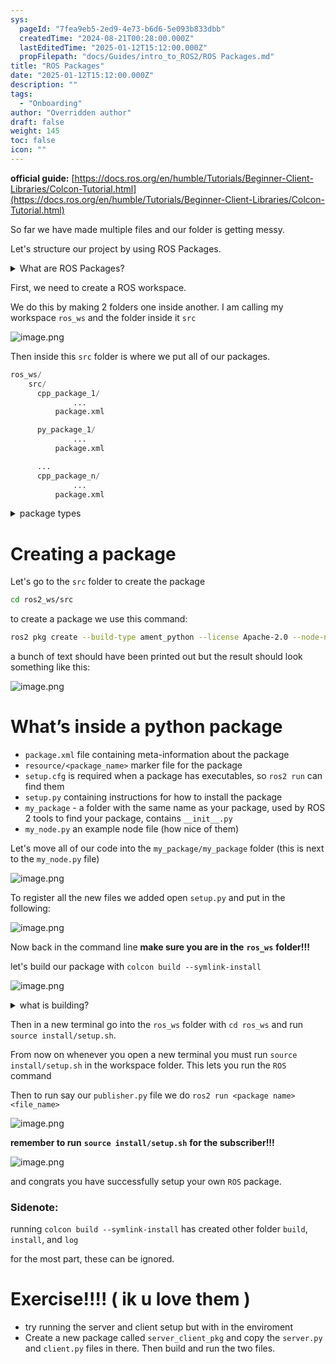 ```yaml
---
sys:
  pageId: "7fea9eb5-2ed9-4e73-b6d6-5e093b833dbb"
  createdTime: "2024-08-21T00:28:00.000Z"
  lastEditedTime: "2025-01-12T15:12:00.000Z"
  propFilepath: "docs/Guides/intro_to_ROS2/ROS Packages.md"
title: "ROS Packages"
date: "2025-01-12T15:12:00.000Z"
description: ""
tags:
  - "Onboarding"
author: "Overridden author"
draft: false
weight: 145
toc: false
icon: ""
---
```


**official guide:** [https://docs.ros.org/en/humble/Tutorials/Beginner-Client-Libraries/Colcon-Tutorial.html](https://docs.ros.org/en/humble/Tutorials/Beginner-Client-Libraries/Colcon-Tutorial.html)

So far we have made multiple files and our folder is getting messy.

Let's structure our project by using ROS Packages.

<details>

<summary>What are ROS Packages?</summary>

ROS Packages are, as the name implies, packages of code that are highly sharable between ROS developers.

They consist of a folder, `package.xml` file, and source code

```python
      cpp_package_1/
		      ... imagine much code files here ..
          package.xml
```

</details>

First, we need to create a ROS workspace.

We do this by making 2 folders one inside another. I am calling my workspace `ros_ws` and the folder inside it `src`

![image.png](https://prod-files-secure.s3.us-west-2.amazonaws.com/d518164a-d88e-44d1-a4ee-3adb3bd8bce0/70706947-fd18-4537-a67b-e12946812d31/image.png?X-Amz-Algorithm=AWS4-HMAC-SHA256&X-Amz-Content-Sha256=UNSIGNED-PAYLOAD&X-Amz-Credential=ASIAZI2LB46646QCH4KT%2F20250606%2Fus-west-2%2Fs3%2Faws4_request&X-Amz-Date=20250606T201029Z&X-Amz-Expires=3600&X-Amz-Security-Token=IQoJb3JpZ2luX2VjEIz%2F%2F%2F%2F%2F%2F%2F%2F%2F%2FwEaCXVzLXdlc3QtMiJHMEUCIQDHBRfyq3mkbtEOlOqZW4gcW0xKf%2FVI14L8LFmLruffeAIgdNSjp8rk3ovdunfMnwKw4ESdBuz3WZvbPC7eA7UYE5Mq%2FwMIZRAAGgw2Mzc0MjMxODM4MDUiDLgLxG%2BKJKsYqsoIoCrcA3V%2F3f8kKgPpc6uShVtM348yO7jT2Rp%2Blr8ECKGzHFV7g2N2iEWVcoZ6mr0qaSAsRIqB8GtpBSWD%2Fo7c9wd26x1cytiC1b2BN0L%2Bxfeiu8m2ZwBmi8N2zQkV%2BMRLcM8Q0sL9UpptVVmYvEYZHrf7WtjpbPMT%2FIb8WQomY3ERB5KwZEoS4VM9p6SsYs8im0WqZmNW8Ylh6ER7gQw8%2B33oMLG4MuVY4FNvVoq90pgxsN3D1up%2F%2BDo7pJ8DwZLdOY2%2Fv6x4tdWB%2BKjS4nJB%2B9cXMW44Y4zZwB76Ed6wd7JGu7i3Dy6UgFrtcrnY547s0m7WBWUiAHVqnEqjs5hSBG0qvCGi1iCro7vtNZPKOEbjuwDuiIQ0bVcIclAI4SAMPCE4fQz9RedPxZ7af2367xx7AtfpdIYSia6vHwA8%2BTE6BKQRqBJqL2bNnd3wiTrrL4Y47EffE94GzcmMxyur4OP2J9CTd136qyJBd52G9n5uQV5GDbCYR3JtokG28bWyqbHYDKwg8VWlpIyJmZ1w9yZr03p9YqKWFqy5eUBzfUI0cvTXlQOgfIlNCr2BnlW3RJEE%2BZ72zcCcd39BaK%2BORrC5ZcYgtqjfrNL89vRAT92BDmomhqSY7zO9keu47vI%2BMKORjcIGOqUBj8uiYeDZN%2BP63PNiTk0cetqFBs5olJH%2FLhB%2F55zoQ0heg2QrY5dzee9F4QRZEUMzzw0kr2KgFY2oUL1xIQzrCu%2BFIhwZlTqQonH%2BH1Ef%2FK4IlBekZTuu5mBm9cbdcrcVUvUq31tGn87jHEWsKGvpbSNUeOPqAZ1FMdUynjN6hqlVqo3fcrFtyOellKXUnVCVX6k5IqHwCDnxk8jdoLedoTuiCJTF&X-Amz-Signature=94fd487530c4b0b167c1d88822fabbb3541d6d5a2ca3ffa1031b3889f4d38ce1&X-Amz-SignedHeaders=host&x-id=GetObject)

Then inside this `src` folder is where we put all of our packages.

```python
ros_ws/
    src/
      cpp_package_1/
		      ...
          package.xml

      py_package_1/
		      ...
          package.xml

      ...
      cpp_package_n/
		      ...
          package.xml

```

<details>

<summary>package types</summary>

packages can be either `C++` or python.

the intern file structure is different for each but for this guide we will stick to creating python packages

</details>

# Creating a package

Let's go to the `src` folder to create the package

```bash
cd ros2_ws/src
```

to create a package we use this command:

```bash
ros2 pkg create --build-type ament_python --license Apache-2.0 --node-name my_node my_package
```

a bunch of text should have been printed out but the result should look something like this:

![image.png](https://prod-files-secure.s3.us-west-2.amazonaws.com/d518164a-d88e-44d1-a4ee-3adb3bd8bce0/e6cf1e3f-8512-4a3e-b131-079f800bf3e8/image.png?X-Amz-Algorithm=AWS4-HMAC-SHA256&X-Amz-Content-Sha256=UNSIGNED-PAYLOAD&X-Amz-Credential=ASIAZI2LB46646QCH4KT%2F20250606%2Fus-west-2%2Fs3%2Faws4_request&X-Amz-Date=20250606T201029Z&X-Amz-Expires=3600&X-Amz-Security-Token=IQoJb3JpZ2luX2VjEIz%2F%2F%2F%2F%2F%2F%2F%2F%2F%2FwEaCXVzLXdlc3QtMiJHMEUCIQDHBRfyq3mkbtEOlOqZW4gcW0xKf%2FVI14L8LFmLruffeAIgdNSjp8rk3ovdunfMnwKw4ESdBuz3WZvbPC7eA7UYE5Mq%2FwMIZRAAGgw2Mzc0MjMxODM4MDUiDLgLxG%2BKJKsYqsoIoCrcA3V%2F3f8kKgPpc6uShVtM348yO7jT2Rp%2Blr8ECKGzHFV7g2N2iEWVcoZ6mr0qaSAsRIqB8GtpBSWD%2Fo7c9wd26x1cytiC1b2BN0L%2Bxfeiu8m2ZwBmi8N2zQkV%2BMRLcM8Q0sL9UpptVVmYvEYZHrf7WtjpbPMT%2FIb8WQomY3ERB5KwZEoS4VM9p6SsYs8im0WqZmNW8Ylh6ER7gQw8%2B33oMLG4MuVY4FNvVoq90pgxsN3D1up%2F%2BDo7pJ8DwZLdOY2%2Fv6x4tdWB%2BKjS4nJB%2B9cXMW44Y4zZwB76Ed6wd7JGu7i3Dy6UgFrtcrnY547s0m7WBWUiAHVqnEqjs5hSBG0qvCGi1iCro7vtNZPKOEbjuwDuiIQ0bVcIclAI4SAMPCE4fQz9RedPxZ7af2367xx7AtfpdIYSia6vHwA8%2BTE6BKQRqBJqL2bNnd3wiTrrL4Y47EffE94GzcmMxyur4OP2J9CTd136qyJBd52G9n5uQV5GDbCYR3JtokG28bWyqbHYDKwg8VWlpIyJmZ1w9yZr03p9YqKWFqy5eUBzfUI0cvTXlQOgfIlNCr2BnlW3RJEE%2BZ72zcCcd39BaK%2BORrC5ZcYgtqjfrNL89vRAT92BDmomhqSY7zO9keu47vI%2BMKORjcIGOqUBj8uiYeDZN%2BP63PNiTk0cetqFBs5olJH%2FLhB%2F55zoQ0heg2QrY5dzee9F4QRZEUMzzw0kr2KgFY2oUL1xIQzrCu%2BFIhwZlTqQonH%2BH1Ef%2FK4IlBekZTuu5mBm9cbdcrcVUvUq31tGn87jHEWsKGvpbSNUeOPqAZ1FMdUynjN6hqlVqo3fcrFtyOellKXUnVCVX6k5IqHwCDnxk8jdoLedoTuiCJTF&X-Amz-Signature=85172f4874d656e79d97fcd25ff422a90dfe4ff60a7aa1bfbc62308825839abc&X-Amz-SignedHeaders=host&x-id=GetObject)

# What’s inside a python package

- `package.xml` file containing meta-information about the package
- `resource/<package_name>` marker file for the package
- `setup.cfg` is required when a package has executables, so `ros2 run` can find them
- `setup.py` containing instructions for how to install the package
- `my_package` - a folder with the same name as your package, used by ROS 2 tools to find your package, contains `__init__.py`
- `my_node.py` an example node file (how nice of them)

Let's move all of our code into the `my_package/my_package` folder (this is next to the `my_node.py` file)

![image.png](https://prod-files-secure.s3.us-west-2.amazonaws.com/d518164a-d88e-44d1-a4ee-3adb3bd8bce0/9ce58f11-0da9-4d3e-b86d-506a9685d378/image.png?X-Amz-Algorithm=AWS4-HMAC-SHA256&X-Amz-Content-Sha256=UNSIGNED-PAYLOAD&X-Amz-Credential=ASIAZI2LB46646QCH4KT%2F20250606%2Fus-west-2%2Fs3%2Faws4_request&X-Amz-Date=20250606T201029Z&X-Amz-Expires=3600&X-Amz-Security-Token=IQoJb3JpZ2luX2VjEIz%2F%2F%2F%2F%2F%2F%2F%2F%2F%2FwEaCXVzLXdlc3QtMiJHMEUCIQDHBRfyq3mkbtEOlOqZW4gcW0xKf%2FVI14L8LFmLruffeAIgdNSjp8rk3ovdunfMnwKw4ESdBuz3WZvbPC7eA7UYE5Mq%2FwMIZRAAGgw2Mzc0MjMxODM4MDUiDLgLxG%2BKJKsYqsoIoCrcA3V%2F3f8kKgPpc6uShVtM348yO7jT2Rp%2Blr8ECKGzHFV7g2N2iEWVcoZ6mr0qaSAsRIqB8GtpBSWD%2Fo7c9wd26x1cytiC1b2BN0L%2Bxfeiu8m2ZwBmi8N2zQkV%2BMRLcM8Q0sL9UpptVVmYvEYZHrf7WtjpbPMT%2FIb8WQomY3ERB5KwZEoS4VM9p6SsYs8im0WqZmNW8Ylh6ER7gQw8%2B33oMLG4MuVY4FNvVoq90pgxsN3D1up%2F%2BDo7pJ8DwZLdOY2%2Fv6x4tdWB%2BKjS4nJB%2B9cXMW44Y4zZwB76Ed6wd7JGu7i3Dy6UgFrtcrnY547s0m7WBWUiAHVqnEqjs5hSBG0qvCGi1iCro7vtNZPKOEbjuwDuiIQ0bVcIclAI4SAMPCE4fQz9RedPxZ7af2367xx7AtfpdIYSia6vHwA8%2BTE6BKQRqBJqL2bNnd3wiTrrL4Y47EffE94GzcmMxyur4OP2J9CTd136qyJBd52G9n5uQV5GDbCYR3JtokG28bWyqbHYDKwg8VWlpIyJmZ1w9yZr03p9YqKWFqy5eUBzfUI0cvTXlQOgfIlNCr2BnlW3RJEE%2BZ72zcCcd39BaK%2BORrC5ZcYgtqjfrNL89vRAT92BDmomhqSY7zO9keu47vI%2BMKORjcIGOqUBj8uiYeDZN%2BP63PNiTk0cetqFBs5olJH%2FLhB%2F55zoQ0heg2QrY5dzee9F4QRZEUMzzw0kr2KgFY2oUL1xIQzrCu%2BFIhwZlTqQonH%2BH1Ef%2FK4IlBekZTuu5mBm9cbdcrcVUvUq31tGn87jHEWsKGvpbSNUeOPqAZ1FMdUynjN6hqlVqo3fcrFtyOellKXUnVCVX6k5IqHwCDnxk8jdoLedoTuiCJTF&X-Amz-Signature=39b9a1256a9a05deb18e83cb9bfc93d1814e77ae5b20ac5fcb13eb4243043170&X-Amz-SignedHeaders=host&x-id=GetObject)

To register all the new files we added open `setup.py` and put in the following:

![image.png](https://prod-files-secure.s3.us-west-2.amazonaws.com/d518164a-d88e-44d1-a4ee-3adb3bd8bce0/1cd7c262-4cae-4496-9d75-c178537d24a2/image.png?X-Amz-Algorithm=AWS4-HMAC-SHA256&X-Amz-Content-Sha256=UNSIGNED-PAYLOAD&X-Amz-Credential=ASIAZI2LB46646QCH4KT%2F20250606%2Fus-west-2%2Fs3%2Faws4_request&X-Amz-Date=20250606T201029Z&X-Amz-Expires=3600&X-Amz-Security-Token=IQoJb3JpZ2luX2VjEIz%2F%2F%2F%2F%2F%2F%2F%2F%2F%2FwEaCXVzLXdlc3QtMiJHMEUCIQDHBRfyq3mkbtEOlOqZW4gcW0xKf%2FVI14L8LFmLruffeAIgdNSjp8rk3ovdunfMnwKw4ESdBuz3WZvbPC7eA7UYE5Mq%2FwMIZRAAGgw2Mzc0MjMxODM4MDUiDLgLxG%2BKJKsYqsoIoCrcA3V%2F3f8kKgPpc6uShVtM348yO7jT2Rp%2Blr8ECKGzHFV7g2N2iEWVcoZ6mr0qaSAsRIqB8GtpBSWD%2Fo7c9wd26x1cytiC1b2BN0L%2Bxfeiu8m2ZwBmi8N2zQkV%2BMRLcM8Q0sL9UpptVVmYvEYZHrf7WtjpbPMT%2FIb8WQomY3ERB5KwZEoS4VM9p6SsYs8im0WqZmNW8Ylh6ER7gQw8%2B33oMLG4MuVY4FNvVoq90pgxsN3D1up%2F%2BDo7pJ8DwZLdOY2%2Fv6x4tdWB%2BKjS4nJB%2B9cXMW44Y4zZwB76Ed6wd7JGu7i3Dy6UgFrtcrnY547s0m7WBWUiAHVqnEqjs5hSBG0qvCGi1iCro7vtNZPKOEbjuwDuiIQ0bVcIclAI4SAMPCE4fQz9RedPxZ7af2367xx7AtfpdIYSia6vHwA8%2BTE6BKQRqBJqL2bNnd3wiTrrL4Y47EffE94GzcmMxyur4OP2J9CTd136qyJBd52G9n5uQV5GDbCYR3JtokG28bWyqbHYDKwg8VWlpIyJmZ1w9yZr03p9YqKWFqy5eUBzfUI0cvTXlQOgfIlNCr2BnlW3RJEE%2BZ72zcCcd39BaK%2BORrC5ZcYgtqjfrNL89vRAT92BDmomhqSY7zO9keu47vI%2BMKORjcIGOqUBj8uiYeDZN%2BP63PNiTk0cetqFBs5olJH%2FLhB%2F55zoQ0heg2QrY5dzee9F4QRZEUMzzw0kr2KgFY2oUL1xIQzrCu%2BFIhwZlTqQonH%2BH1Ef%2FK4IlBekZTuu5mBm9cbdcrcVUvUq31tGn87jHEWsKGvpbSNUeOPqAZ1FMdUynjN6hqlVqo3fcrFtyOellKXUnVCVX6k5IqHwCDnxk8jdoLedoTuiCJTF&X-Amz-Signature=f7a3700b76fc3c7b20a8c16ffea5a836c37974adfea30cb6f4daf38fa8b7f41b&X-Amz-SignedHeaders=host&x-id=GetObject)

Now back in the command line **make sure you are in the** **`ros_ws`** **folder!!!**

let's build our package with `colcon build --symlink-install`

![image.png](https://prod-files-secure.s3.us-west-2.amazonaws.com/d518164a-d88e-44d1-a4ee-3adb3bd8bce0/2f2a0d27-b173-48fd-b189-5f5c0ce65619/image.png?X-Amz-Algorithm=AWS4-HMAC-SHA256&X-Amz-Content-Sha256=UNSIGNED-PAYLOAD&X-Amz-Credential=ASIAZI2LB46646QCH4KT%2F20250606%2Fus-west-2%2Fs3%2Faws4_request&X-Amz-Date=20250606T201029Z&X-Amz-Expires=3600&X-Amz-Security-Token=IQoJb3JpZ2luX2VjEIz%2F%2F%2F%2F%2F%2F%2F%2F%2F%2FwEaCXVzLXdlc3QtMiJHMEUCIQDHBRfyq3mkbtEOlOqZW4gcW0xKf%2FVI14L8LFmLruffeAIgdNSjp8rk3ovdunfMnwKw4ESdBuz3WZvbPC7eA7UYE5Mq%2FwMIZRAAGgw2Mzc0MjMxODM4MDUiDLgLxG%2BKJKsYqsoIoCrcA3V%2F3f8kKgPpc6uShVtM348yO7jT2Rp%2Blr8ECKGzHFV7g2N2iEWVcoZ6mr0qaSAsRIqB8GtpBSWD%2Fo7c9wd26x1cytiC1b2BN0L%2Bxfeiu8m2ZwBmi8N2zQkV%2BMRLcM8Q0sL9UpptVVmYvEYZHrf7WtjpbPMT%2FIb8WQomY3ERB5KwZEoS4VM9p6SsYs8im0WqZmNW8Ylh6ER7gQw8%2B33oMLG4MuVY4FNvVoq90pgxsN3D1up%2F%2BDo7pJ8DwZLdOY2%2Fv6x4tdWB%2BKjS4nJB%2B9cXMW44Y4zZwB76Ed6wd7JGu7i3Dy6UgFrtcrnY547s0m7WBWUiAHVqnEqjs5hSBG0qvCGi1iCro7vtNZPKOEbjuwDuiIQ0bVcIclAI4SAMPCE4fQz9RedPxZ7af2367xx7AtfpdIYSia6vHwA8%2BTE6BKQRqBJqL2bNnd3wiTrrL4Y47EffE94GzcmMxyur4OP2J9CTd136qyJBd52G9n5uQV5GDbCYR3JtokG28bWyqbHYDKwg8VWlpIyJmZ1w9yZr03p9YqKWFqy5eUBzfUI0cvTXlQOgfIlNCr2BnlW3RJEE%2BZ72zcCcd39BaK%2BORrC5ZcYgtqjfrNL89vRAT92BDmomhqSY7zO9keu47vI%2BMKORjcIGOqUBj8uiYeDZN%2BP63PNiTk0cetqFBs5olJH%2FLhB%2F55zoQ0heg2QrY5dzee9F4QRZEUMzzw0kr2KgFY2oUL1xIQzrCu%2BFIhwZlTqQonH%2BH1Ef%2FK4IlBekZTuu5mBm9cbdcrcVUvUq31tGn87jHEWsKGvpbSNUeOPqAZ1FMdUynjN6hqlVqo3fcrFtyOellKXUnVCVX6k5IqHwCDnxk8jdoLedoTuiCJTF&X-Amz-Signature=08fbd1292b577050596c723dbaa9b7ac8194d11b6fb8fe1e3c2b5ff80261f79f&X-Amz-SignedHeaders=host&x-id=GetObject)

<details>

<summary>what is building?</summary>

if you are a CS major at Rose-Hulman you will learn the answer to this in CSSE132

but TLDR; is it combines all the code files into one program that can be run easily 

</details>

Then in a new terminal go into the `ros_ws` folder with `cd ros_ws` and run `source install/setup.sh`. 

From now on whenever you open a new terminal you must run `source install/setup.sh` in the workspace folder. This lets you run the `ROS` command

Then to run say our `publisher.py` file we do `ros2 run <package name> <file_name>`

![image.png](https://prod-files-secure.s3.us-west-2.amazonaws.com/d518164a-d88e-44d1-a4ee-3adb3bd8bce0/4f4b1219-3a44-4632-aa0a-ce3471699f59/image.png?X-Amz-Algorithm=AWS4-HMAC-SHA256&X-Amz-Content-Sha256=UNSIGNED-PAYLOAD&X-Amz-Credential=ASIAZI2LB46646QCH4KT%2F20250606%2Fus-west-2%2Fs3%2Faws4_request&X-Amz-Date=20250606T201029Z&X-Amz-Expires=3600&X-Amz-Security-Token=IQoJb3JpZ2luX2VjEIz%2F%2F%2F%2F%2F%2F%2F%2F%2F%2FwEaCXVzLXdlc3QtMiJHMEUCIQDHBRfyq3mkbtEOlOqZW4gcW0xKf%2FVI14L8LFmLruffeAIgdNSjp8rk3ovdunfMnwKw4ESdBuz3WZvbPC7eA7UYE5Mq%2FwMIZRAAGgw2Mzc0MjMxODM4MDUiDLgLxG%2BKJKsYqsoIoCrcA3V%2F3f8kKgPpc6uShVtM348yO7jT2Rp%2Blr8ECKGzHFV7g2N2iEWVcoZ6mr0qaSAsRIqB8GtpBSWD%2Fo7c9wd26x1cytiC1b2BN0L%2Bxfeiu8m2ZwBmi8N2zQkV%2BMRLcM8Q0sL9UpptVVmYvEYZHrf7WtjpbPMT%2FIb8WQomY3ERB5KwZEoS4VM9p6SsYs8im0WqZmNW8Ylh6ER7gQw8%2B33oMLG4MuVY4FNvVoq90pgxsN3D1up%2F%2BDo7pJ8DwZLdOY2%2Fv6x4tdWB%2BKjS4nJB%2B9cXMW44Y4zZwB76Ed6wd7JGu7i3Dy6UgFrtcrnY547s0m7WBWUiAHVqnEqjs5hSBG0qvCGi1iCro7vtNZPKOEbjuwDuiIQ0bVcIclAI4SAMPCE4fQz9RedPxZ7af2367xx7AtfpdIYSia6vHwA8%2BTE6BKQRqBJqL2bNnd3wiTrrL4Y47EffE94GzcmMxyur4OP2J9CTd136qyJBd52G9n5uQV5GDbCYR3JtokG28bWyqbHYDKwg8VWlpIyJmZ1w9yZr03p9YqKWFqy5eUBzfUI0cvTXlQOgfIlNCr2BnlW3RJEE%2BZ72zcCcd39BaK%2BORrC5ZcYgtqjfrNL89vRAT92BDmomhqSY7zO9keu47vI%2BMKORjcIGOqUBj8uiYeDZN%2BP63PNiTk0cetqFBs5olJH%2FLhB%2F55zoQ0heg2QrY5dzee9F4QRZEUMzzw0kr2KgFY2oUL1xIQzrCu%2BFIhwZlTqQonH%2BH1Ef%2FK4IlBekZTuu5mBm9cbdcrcVUvUq31tGn87jHEWsKGvpbSNUeOPqAZ1FMdUynjN6hqlVqo3fcrFtyOellKXUnVCVX6k5IqHwCDnxk8jdoLedoTuiCJTF&X-Amz-Signature=e7db675794b6c09785a70b9a140341f73d55bc3cb5afbb5711af31c8e56760ae&X-Amz-SignedHeaders=host&x-id=GetObject)

**remember to run** **`source install/setup.sh`** **for the subscriber!!!**

![image.png](https://prod-files-secure.s3.us-west-2.amazonaws.com/d518164a-d88e-44d1-a4ee-3adb3bd8bce0/02121119-dad4-49ec-8356-c956108b4243/image.png?X-Amz-Algorithm=AWS4-HMAC-SHA256&X-Amz-Content-Sha256=UNSIGNED-PAYLOAD&X-Amz-Credential=ASIAZI2LB46646QCH4KT%2F20250606%2Fus-west-2%2Fs3%2Faws4_request&X-Amz-Date=20250606T201029Z&X-Amz-Expires=3600&X-Amz-Security-Token=IQoJb3JpZ2luX2VjEIz%2F%2F%2F%2F%2F%2F%2F%2F%2F%2FwEaCXVzLXdlc3QtMiJHMEUCIQDHBRfyq3mkbtEOlOqZW4gcW0xKf%2FVI14L8LFmLruffeAIgdNSjp8rk3ovdunfMnwKw4ESdBuz3WZvbPC7eA7UYE5Mq%2FwMIZRAAGgw2Mzc0MjMxODM4MDUiDLgLxG%2BKJKsYqsoIoCrcA3V%2F3f8kKgPpc6uShVtM348yO7jT2Rp%2Blr8ECKGzHFV7g2N2iEWVcoZ6mr0qaSAsRIqB8GtpBSWD%2Fo7c9wd26x1cytiC1b2BN0L%2Bxfeiu8m2ZwBmi8N2zQkV%2BMRLcM8Q0sL9UpptVVmYvEYZHrf7WtjpbPMT%2FIb8WQomY3ERB5KwZEoS4VM9p6SsYs8im0WqZmNW8Ylh6ER7gQw8%2B33oMLG4MuVY4FNvVoq90pgxsN3D1up%2F%2BDo7pJ8DwZLdOY2%2Fv6x4tdWB%2BKjS4nJB%2B9cXMW44Y4zZwB76Ed6wd7JGu7i3Dy6UgFrtcrnY547s0m7WBWUiAHVqnEqjs5hSBG0qvCGi1iCro7vtNZPKOEbjuwDuiIQ0bVcIclAI4SAMPCE4fQz9RedPxZ7af2367xx7AtfpdIYSia6vHwA8%2BTE6BKQRqBJqL2bNnd3wiTrrL4Y47EffE94GzcmMxyur4OP2J9CTd136qyJBd52G9n5uQV5GDbCYR3JtokG28bWyqbHYDKwg8VWlpIyJmZ1w9yZr03p9YqKWFqy5eUBzfUI0cvTXlQOgfIlNCr2BnlW3RJEE%2BZ72zcCcd39BaK%2BORrC5ZcYgtqjfrNL89vRAT92BDmomhqSY7zO9keu47vI%2BMKORjcIGOqUBj8uiYeDZN%2BP63PNiTk0cetqFBs5olJH%2FLhB%2F55zoQ0heg2QrY5dzee9F4QRZEUMzzw0kr2KgFY2oUL1xIQzrCu%2BFIhwZlTqQonH%2BH1Ef%2FK4IlBekZTuu5mBm9cbdcrcVUvUq31tGn87jHEWsKGvpbSNUeOPqAZ1FMdUynjN6hqlVqo3fcrFtyOellKXUnVCVX6k5IqHwCDnxk8jdoLedoTuiCJTF&X-Amz-Signature=5aace7b9b510b7dd5fa57a38971151a3a38601d2d6f1d67d773605dcbb313e56&X-Amz-SignedHeaders=host&x-id=GetObject)

and congrats you have successfully setup your own `ROS` package.

### Sidenote:

running `colcon build --symlink-install` has created other folder `build`, `install`, and `log`

for the most part, these can be ignored.

# Exercise!!!! ( ik u love them )

- try running the server and client setup but with in the enviroment
- Create a new package called `server_client_pkg` and copy the `server.py` and `client.py` files in there. Then build and run the two files.
